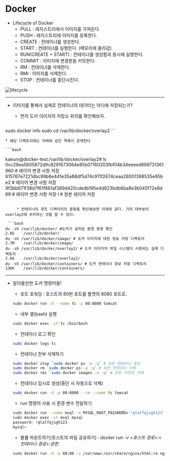 # Docker

* Lifecycle of Docker
	* PULL : 레지스트리에서 이미지를 가져온다.
	* PUSH : 레지스트리에 이미지를 등록한다.
	* CREATE : 컨테이너를 생성한다.
	* START : 컨테이너를 실행한다. (메모리에 올라감)
	* RUN(CREATE + START) : 컨테이너를 생성함과 동시에 실행한다.
	*  COMMIT : 이미지에 변경분을 커밋한다.
	* RM : 컨테이너를 삭제한다.
	* RMI : 이미지를 삭제한다.
	* STOP : 컨테이너를 중단시킨다. 
        
![lifecycle](/Users/kaeum/Downloads/Untitled.png)

---

* 이미지를 통해서 실제로 컨테이너의 데이터는 어디에 저장되는가?

	* 먼저 도커 이미지의 저장소 위치를 확인해보자.

	
	```bash
sudo docker info
sudo cd /var/lib/docker/overlay2
	```

	* 해당 디렉토리에는 아래와 같은 목록이 존재한다

	```bash
kaeum@docker-test:/var/lib/docker/overlay2# ls
0cc29ea5605872d9c8291673064e85b07160203fbf04b34eeeed899731361960 # 레이어 변경 사항 저장
615767e7221dbc99b8e441e35a88df5d74c911f2674ceaa28001388535e95be2 # 레이어 변경 사항 저장
9f3bb671f38d7f61f661af369d420cdedb195e4d623bdb6ba8e3b045f72e8d69 # 레이어 변경 사항 저장
l # 원본 레이어 저장
```

	 * 컨테이너의 루트 디렉터리의 용량을 확인해보면 아래와 같다. 거의 대부분이 overlay2에 위치하는 것을 알 수 있다.

 ```bash
du -sh /var/lib/docker/ #도커가 설치된 환경 용량 확인
2.0G	/var/lib/docker/
du -sh /var/lib/docker/image/ # 도커 이미지에 대한 정보 저장 디렉토리
2.7M	/var/lib/docker/image/
du -sh /var/lib/docker/overlay2/ # 도커 이미지의 파일 시스템이 사용되는 실제 디렉토리
2.0G	/var/lib/docker/overlay2/
du -sh /var/lib/docker/containers/ # 도커 컨테이너 정보 저장 디렉토리
136K	/var/lib/docker/containers/ 
```
	
---

* 알아둘만한 도커 명령어들!
	* 포트 포워딩 : 호스트의 80번 포트를 톰캣의 8080 포트로.

	```bash
	sudo docker run -d --name tc -p 80:8080 tomcat
	```
	* 내부 셸(bash) 실행 

	```bash
	sudo docker exec -it tc /bin/bash
	```
	* 컨테이너 로그 확인

	```bash
	sudo docker logs tc
	```
	* 컨테이너 전부 삭제하기

	```bash
	sudo docker stop `sudo docker ps -a -q` # 모든 컨테이너 중단
	sudo docker rm `sudo docker ps -a -q` # 모든 컨테이너 삭제
	sudo docker rmi `sudo docker images -a -q` # 모든 이미지 삭제
	```
	
	* 컨테이너 임시로 생성(중단 시 자동으로 삭제)

	```bash
	sudo docker run -d -p 80:8080 --rm --name tc tomcat
	```
	
	* run 명령어 사용 시 환경 변수 전달하기

	```bash
	sudo docker run --name msql -e MYSQL_ROOT_PASSWORD='!qlalfqjsgh123' -d mysql
	sudo docker exec -it msql mysql
	password: !qlalfqjsgh123
	mysql>
	```
	
	* 볼륨 마운트하기(호스트의 파일 공유하기) : *docker run -v <호스트 경로>:<컨테이너 경로>:권한*

	```bash
	sudo docker run -d -p 80:80 -v /var/www:/usr/share/nginx/html:ro nginx # ro(읽기), rw(읽기쓰기)
	```